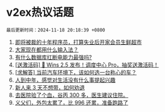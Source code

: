 # v2ex热议话题

`最后更新时间：2024-11-18 20:18:39 +0800`

1. [即将被裁的十年程序员，打算失业后开家会员生鲜超市](https://www.v2ex.com/t/1090430)
1. [大家现在都用什么输入法？](https://www.v2ex.com/t/1090383)
1. [有什么数据库扛断电能力最强吗?](https://www.v2ex.com/t/1090399)
1. [[送激活码] 🎉 Wins 2.5 发布！调度中心 Pro，抽奖送激活码！](https://www.v2ex.com/t/1090313)
1. [[求解答] 当前汽车环境下，该如何选一台称心的车？](https://www.v2ex.com/t/1090377)
1. [人到中年，感觉对生活没有什么事提起兴趣](https://www.v2ex.com/t/1090326)
1. [新人来 3 天不想带，如何劝退](https://www.v2ex.com/t/1090397)
1. [去医院验了个血，谷丙 300 多，医生建议住院。](https://www.v2ex.com/t/1090366)
1. [义父们，外包太累了，比 996 还累，准备跑路了](https://www.v2ex.com/t/1090346)

